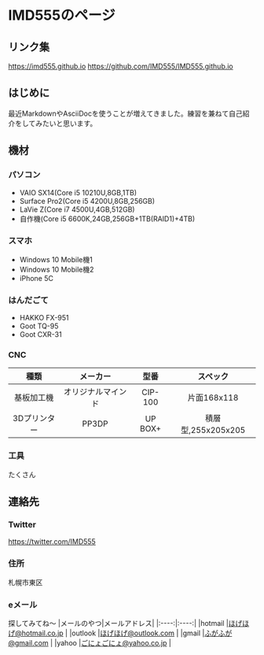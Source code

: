# IMD555のページ
## リンク集
https://imd555.github.io
https://github.com/IMD555/IMD555.github.io
## はじめに
最近MarkdownやAsciiDocを使うことが増えてきました。練習を兼ねて自己紹介をしてみたいと思います。
## 機材
### パソコン
* VAIO SX14(Core i5 10210U,8GB,1TB)
* Surface Pro2(Core i5 4200U,8GB,256GB)
* LaVie Z(Core i7 4500U,4GB,512GB)
* 自作機(Core i5 6600K,24GB,256GB+1TB(RAID1)+4TB)
### スマホ
* Windows 10 Mobile機1
* Windows 10 Mobile機2
* iPhone 5C
### はんだごて
* HAKKO FX-951
* Goot TQ-95
* Goot CXR-31
### CNC
|種類|メーカー|型番|スペック| 
|:----:|:----:|:----:|:----:|
|基板加工機		|オリジナルマインド	|CIP-100	|片面168x118		|
|3Dプリンター	|PP3DP			|UP BOX+	|積層型,255x205x205	|
### 工具
たくさん
## 連絡先
### Twitter
https://twitter.com/IMD555
### 住所
札幌市東区
### eメール
探してみてね～
|メールのやつ|メールアドレス| 
|:----:|:----:| 
|hotmail  |ほげほげ@hotmail.co.jp   |
|outlook  |ほげほげ@outlook.com     |
|gmail    |ふがふが@gmail.com       |
|yahoo    |ごにょごにょ@yahoo.co.jp |
